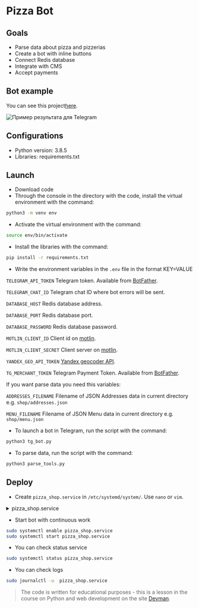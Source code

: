 # Pizza Bot

## Goals

* Parse data about pizza and pizzerias
* Create a bot with inline buttons
* Connect Redis database
* Integrate with CMS
* Accept payments


## Bot example

You can see this project[here](https://t.me/etokosmo1337_bot).


![Пример результата для Telegram](https://dvmn.org/filer/canonical/1569216289/327/)


## Configurations

* Python version: 3.8.5
* Libraries: requirements.txt

## Launch

- Download code
- Through the console in the directory with the code, install the virtual environment with the command:
```bash
python3 -m venv env
```

- Activate the virtual environment with the command:
```bash
source env/bin/activate
```

- Install the libraries with the command:
```bash
pip install -r requirements.txt
```

- Write the environment variables in the `.env` file in the format KEY=VALUE


`TELEGRAM_API_TOKEN` Telegram token. Available from [BotFather](https://telegram.me/BotFather).

`TELEGRAM_CHAT_ID` Telegram chat ID where bot errors will be sent.

`DATABASE_HOST` Redis database address.

`DATABASE_PORT` Redis database port.

`DATABASE_PASSWORD` Redis database password.

`MOTLIN_CLIENT_ID` Client id on [motlin](https://euwest.cm.elasticpath.com/).

`MOTLIN_CLIENT_SECRET` Client server on [motlin](https://euwest.cm.elasticpath.com/).

`YANDEX_GEO_API_TOKEN` [Yandex geocoder API](https://developer.tech.yandex.ru/).

`TG_MERCHANT_TOKEN` Telegram Payment Token. Available from [BotFather](https://telegram.me/BotFather).

If you want parse data you need this variables:

`ADDRESSES_FILENAME` Filename of JSON Addresses data in current directory e.g. `shop/addresses.json`

`MENU_FILENAME` Filename of JSON Menu data in current directory e.g. `shop/menu.json`

- To launch a bot in Telegram, run the script with the command:
```bash
python3 tg_bot.py
```

- To parse data, run the script with the command:
```bash
python3 parse_tools.py
```

## Deploy

* Create `pizza_shop.service` in `/etc/systemd/system/`. Use `nano` or `vim`.

<details>
  <summary>pizza_shop.service</summary>

```
[Unit]
Description=Pizza - Telegram Bot
After=syslog.target
After=network.target

[Service]
Type=simple
WorkingDirectory=<FULL PATH TO YOU CODE>
ExecStart=<FULL PATH TO YOU CODE>/env/bin/python3 tg_bot.py
RestartSec=60
Restart=always

[Install]
WantedBy=multi-user.target
```

</details>

* Start bot with continuous work
```bash
sudo systemctl enable pizza_shop.service 
sudo systemctl start pizza_shop.service
```
* You can check status service
```bash
sudo systemctl status pizza_shop.service 
```
* You can check logs
```bash
sudo journalctl -u  pizza_shop.service 
```

> The code is written for educational purposes - this is a lesson in the course on Python and web development on the site [Devman](https://dvmn.org).

